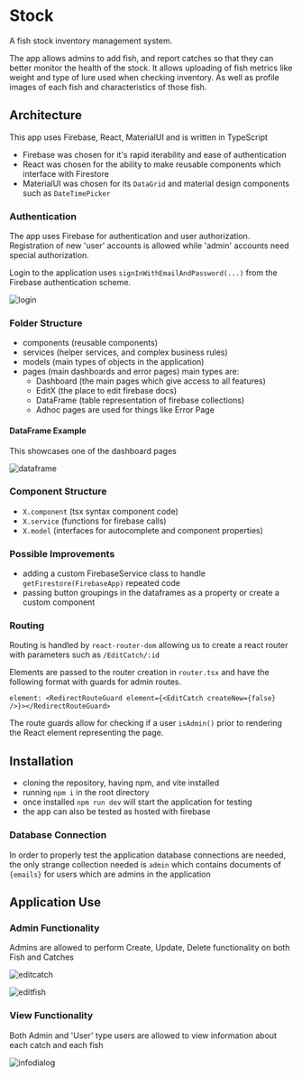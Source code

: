 # Stock

A fish stock inventory management system.

The app allows admins to add fish, and report catches so that they can better monitor the health of the stock.
It allows uploading of fish metrics like weight and type of lure used when checking inventory. 
As well as profile images of each fish and characteristics of those fish.

## Architecture

This app uses Firebase, React, MaterialUI and is written in TypeScript

- Firebase was chosen for it's rapid iterability and ease of authentication
- React was chosen for the ability to make reusable components which interface with Firestore
- MaterialUI was chosen for its `DataGrid` and material design components such as `DateTimePicker`

### Authentication

The app uses Firebase for authentication and user authorization.
Registration of new 'user' accounts is allowed while 'admin' accounts need special authorization.

Login to the application uses `signInWithEmailAndPassword(...)` from the Firebase authentication scheme.

![login](./docs/login.png)

### Folder Structure

- components (reusable components)
- services (helper services, and complex business rules)
- models (main types of objects in the application)
- pages (main dashboards and error pages) main types are:
  - Dashboard (the main pages which give access to all features)
  - EditX (the place to edit firebase docs)
  - DataFrame (table representation of firebase collections)
  - Adhoc pages are used for things like Error Page

#### DataFrame Example

This showcases one of the dashboard pages

![dataframe](./docs/dataframe.png)

### Component Structure

- `X.component` (tsx syntax component code)
- `X.service` (functions for firebase calls)
- `X.model` (interfaces for autocomplete and component properties)

### Possible Improvements

- adding a custom FirebaseService class to handle `getFirestore(FirebaseApp)` repeated code
- passing button groupings in the dataframes as a property or create a custom component

### Routing

Routing is handled by `react-router-dom` allowing us to create a react router with parameters such as `/EditCatch/:id`

Elements are passed to the router creation in `router.tsx` and have the following format with guards for admin routes.

`element: <RedirectRouteGuard element={<EditCatch createNew={false} />}></RedirectRouteGuard>`

The route guards allow for checking if a user `isAdmin()` prior to rendering the React element representing the page.

## Installation

- cloning the repository, having npm, and vite installed
- running `npm i` in the root directory
- once installed `npm run dev` will start the application for testing
- the app can also be tested as hosted with firebase

### Database Connection

In order to properly test the application database connections are needed,
the only strange collection needed is `admin` which contains documents of `{emails}` for users which are admins in the application

## Application Use

### Admin Functionality 

Admins are allowed to perform Create, Update, Delete functionality on both Fish and Catches

![editcatch](./docs/editcatch.png)

![editfish](./docs/editfish.png)

### View Functionality

Both Admin and 'User' type users are allowed to view information about each catch and each fish

![infodialog](./docs/infodialog.png)